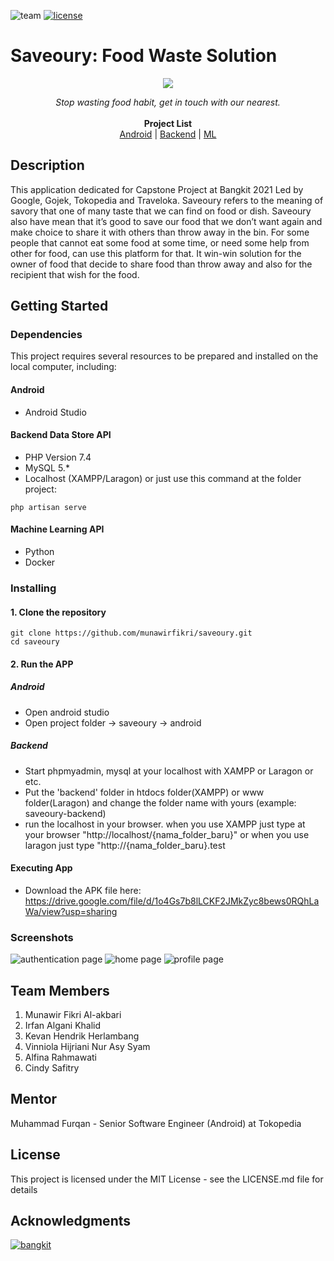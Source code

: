 ![team](https://img.shields.io/badge/Team%20ID-B21--CAP0062-green)
[![license](https://img.shields.io/badge/License-MIT-green)](https://github.com/munawirfikri/saveoury/blob/main/LICENSE)

# Saveoury: Food Waste Solution

<p align="center">
  <img src="https://user-images.githubusercontent.com/46962764/121107225-baed5200-c831-11eb-8e7e-462eba2189ad.png">
  <p align="center"><i>Stop wasting food habit, get in touch with our nearest.</i> <br><br>
    <b>Project List</b> <br>
    <a href="https://github.com/munawirfikri/saveoury/tree/main/android">Android</a> | 
    <a href="https://github.com/munawirfikri/saveoury/tree/main/backend">Backend</a> | 
    <a href="https://github.com/munawirfikri/saveoury/tree/main/food-validator%20(ML)">ML</a></p>
</p>

## Description

This application dedicated for Capstone Project at Bangkit 2021 Led by Google, Gojek, Tokopedia and Traveloka. 
Saveoury refers to the meaning of savory that one of many taste that we can find on food or dish. Saveoury also have mean that it’s good to save our food that we don’t want again and make choice to share it with others than throw away in the bin. For some people that cannot eat some food at some time, or need some help from other for food, can use this platform for that. It win-win solution for the owner of food that decide to share food than throw away and also for the recipient that wish for the food.

## Getting Started

### Dependencies
This project requires several resources to be prepared and installed on the local computer, including:
#### Android
* Android Studio
#### Backend Data Store API
* PHP Version 7.4
* MySQL 5.*
* Localhost (XAMPP/Laragon) or just use this command at the folder project:
```
php artisan serve
```
#### Machine Learning API
* Python
* Docker

### Installing

#### 1. Clone the repository
```
git clone https://github.com/munawirfikri/saveoury.git
cd saveoury
```
#### 2. Run the APP
##### Android
- Open android studio
- Open project folder -> saveoury -> android
##### Backend
- Start phpmyadmin, mysql at your localhost with XAMPP or Laragon or etc.
- Put the 'backend' folder in htdocs folder(XAMPP) or www folder(Laragon) and change the folder name with yours (example: saveoury-backend)
- run the localhost in your browser. when you use XAMPP just type at your browser "http://localhost/{nama_folder_baru}" or when you use laragon just type "http://{nama_folder_baru}.test

#### Executing App
* Download the APK file here:
https://drive.google.com/file/d/1o4Gs7b8lLCKF2JMkZyc8bews0RQhLaWa/view?usp=sharing

### Screenshots

![authentication page](https://user-images.githubusercontent.com/46962764/121106218-cb043200-c82f-11eb-85d6-9801b4dccdb8.jpg)
![home page](https://user-images.githubusercontent.com/46962764/121106237-d35c6d00-c82f-11eb-9935-eba3e7f3d25b.jpg)
![profile page](https://user-images.githubusercontent.com/46962764/121106269-e4a57980-c82f-11eb-95e1-f69dbd7271ca.jpg)

## Team Members

1. Munawir Fikri Al-akbari
2. Irfan Algani Khalid
3. Kevan Hendrik Herlambang
4. Vinniola Hijriani Nur Asy Syam
5. Alfina Rahmawati
6. Cindy Safitry

## Mentor

Muhammad Furqan - Senior Software Engineer (Android) at Tokopedia

## License

This project is licensed under the MIT License - see the LICENSE.md file for details

## Acknowledgments

[![bangkit](https://user-images.githubusercontent.com/46962764/121107582-5f6f9400-c832-11eb-84df-83255d7f956f.png)](https://grow.google/intl/id_id/bangkit/)

